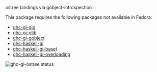 ostree bindings via gobject-introspection

This package requires the following packages not available in Fedora:

* [ghc-gi-gio](../ghc-gi-gio)
* [ghc-gi-glib](../ghc-gi-glib)
* [ghc-gi-gobject](../ghc-gi-gobject)
* [ghc-haskell-gi](../ghc-haskell-gi)
* [ghc-haskell-gi-base](../ghc-haskell-gi-base)(
* [ghc-haskell-gi-overloading](../ghc-haskell-gi-overloading)

![ghc-gi-ostree status](https://copr.fedorainfracloud.org/coprs/g/weldr/bdcs-haskell-deps/package/ghc-gi-ostree/status_image/last_build.png)
